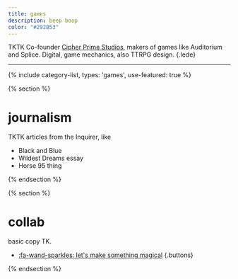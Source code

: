 ```yaml
---
title: games
description: beep boop
color: "#292B53"
---
```


TKTK Co-founder [Cipher Prime Studios](https://www.cipherprime.com), makers of games like Auditorium and Splice. Digital, game mechanics, also TTRPG design.
{.lede} 

***

{% include category-list, types: 'games', use-featured: true %}

{% section %}

# journalism
TKTK articles from the Inquirer, like

* Black and Blue
* Wildest Dreams essay
* Horse 95 thing

{% endsection %}

{% section %}

# collab
basic copy TK.

* [:fa-wand-sparkles: let's make something magical](/collab)
{.buttons}

{% endsection %}